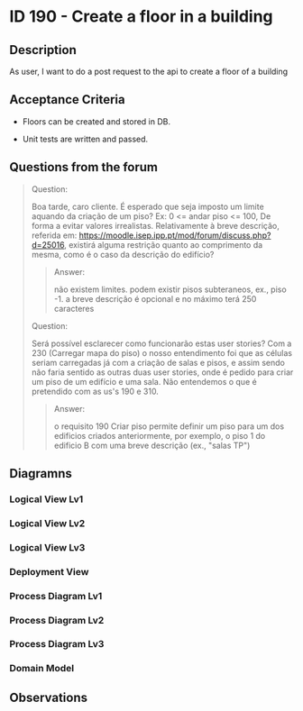 # ID 190 - Create a floor in a building

## Description
As user, I want to do a post request to the api to create a floor of a building

## Acceptance Criteria
* Floors can be created and stored in DB.

* Unit tests are written and passed.
## Questions from the forum

> Question:
> 
>   Boa tarde, caro cliente.
É esperado que seja imposto um limite aquando da criação de um piso? Ex: 0 <= andar piso <= 100, De forma a evitar valores irrealistas.
Relativamente à breve descrição, referida em: https://moodle.isep.ipp.pt/mod/forum/discuss.php?d=25016, existirá alguma restrição quanto ao comprimento da mesma, como é o caso da descrição do edifício?
> 
> > Answer:
> >
> >não existem limites. podem existir pisos subteraneos, ex., piso -1.
a breve descrição é opcional e no máximo terá 250 caracteres
> 
> Question:
> 
> Será possível esclarecer como funcionarão estas user stories? Com a 230 (Carregar mapa do piso) o nosso entendimento foi que as células seriam carregadas já com a criação de salas e pisos, e assim sendo não faria sentido as outras duas user stories, onde é pedido para criar um piso de um edifício e uma sala. Não entendemos o que é pretendido  com as us's 190 e 310.
> 
> > Answer:
> >
> >o requisito 190 Criar piso permite definir um piso para um dos edificios criados anteriormente, por exemplo, o piso 1 do edificio B com uma breve descrição (ex., "salas TP")
>

## Diagramns

### Logical View Lv1

### Logical View Lv2

### Logical View Lv3

### Deployment View

### Process Diagram Lv1

### Process Diagram Lv2

### Process Diagram Lv3

### Domain Model

## Observations